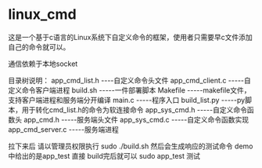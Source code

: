 # linux_cmd
这是一个基于c语言的Linux系统下自定义命令的框架，使用者只需要早c文件添加自己的命令就可以。

通信依赖于本地socket

目录树说明：
app_cmd_list.h   ----自定义命令头文件
app_cmd_client.c    -----自定义命令客户端进程
build.sh            -----一件部署脚本
Makefile            -----makefile文件，支持客户端进程和服务端分开编译
main.c              -----程序入口
build_list.py       -----py脚本，用于转化cmd_list.h的命令为软连接命令
app_sys_cmd.h       -----自定义命令函数头
app_cmd.h           -----服务端头文件
app_sys_cmd.c       -----自定义命令函数实现
app_cmd_server.c    -----服务端进程      




拉下来后 请以管理员权限执行 sudo ./build.sh
然后会生成响应的测试命令
demo中给出的是app_test 直接 build完后就可以  sudo app_test 测试






